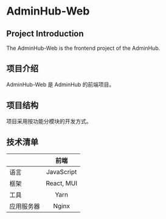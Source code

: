 # AdminHub-Web

## Project Introduction

The AdminHub-Web is the frontend project of the AdminHub.

## 项目介绍

AdminHub-Web 是 AdminHub 的前端项目。

## 项目结构

项目采用按功能分模块的开发方式。

## 技术清单

| | 前端 |
| :----- | :----: |
| 语言 | JavaScript |
| 框架 | React, MUI |
| 工具 | Yarn |
| 应用服务器 | Nginx |

